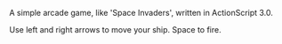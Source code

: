 A simple arcade game, like 'Space Invaders', written in ActionScript 3.0.

Use left and right arrows to move your ship. Space to fire.